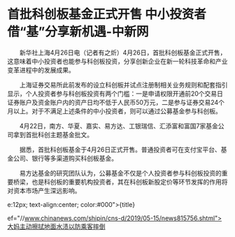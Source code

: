 # 首批科创板基金正式开售 中小投资者借“基”分享新机遇-中新网

　　新华社上海4月26日电（记者有之炘）4月26日，首批科创板基金正式开售，这意味着中小投资者也能参与科创板投资，分享创新企业在新一轮科技革命和产业变革进程中的发展成果。

　　上海证券交易所此前发布的设立科创板并试点注册制相关业务规则和配套指引显示，个人投资者参与科创板投资有两个门槛：一是申请权限开通前20个交易日证券账户及资金账户内的资产日均不低于人民币50万元，二是参与证券交易24个月以上。对于不满足上述条件的中小投资者，则可以通过公募基金参与科创板。

　　4月22日，南方、华夏、嘉实、易方达、工银瑞信、汇添富和富国7家基金公司拿到首批科创主题基金批文。

　　据悉，首批科创板基金于4月26日正式开售。普通投资者可在支付宝平台、基金公司、银行等多渠道购买科创板基金。

　　易方达基金的研究团队认为，公募基金不仅是个人投资者参与科创板投资的重要桥梁，也是科创板的重要机构投资者，其在科创板新股定价等环节发挥的作用将对资本市场产生深远影响。

e:12px; text-align:center; color:#000">{title}

ef="//www.chinanews.com/shipin/cns-d/2019/05-15/news815756.shtml">大妈主动擦拭地面水渍以防乘客摔倒
